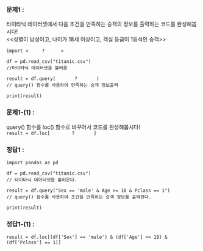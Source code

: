 ### 문제1 :<br>
타이타닉 데이터셋에서 다음 조건을 만족하는 승객의 정보를 출력하는 코드를 완성해봅시다!<br>
<<성별이 남성이고, 나이가 18세 이상이고, 객실 등급이 1등석인 승객>>
```
import <     ?      >

df = pd.read_csv("titanic.csv")
//타이타닉 데이터셋을 불러옴

result = df.query(       ?       )
// query() 함수를 사용하여 만족하는 승객 정보출력

print(result)
```



### 문제1-(1) :<br>
query() 함수를 loc() 함수로 바꾸어서 코드를 완성해봅시다!<br>
```result = df.loc[        ?       ]```





### 정답1 : <br>
```
import pandas as pd

df = pd.read_csv("titanic.csv")
// 타이타닉 데이터셋을 불러온다.

result = df.query("Sex == 'male' & Age >= 18 & Pclass == 1")
// query() 함수를 사용하여 조건을 만족하는 승객 정보를 출력한다.

print(result)
```


### 정답1-(1) : <br>
```result = df.loc[(df['Sex'] == 'male') & (df['Age'] >= 18) & (df['Pclass'] == 1)]```
